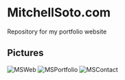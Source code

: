 # MitchellSoto.com
Repository for my portfolio website
## Pictures
![MSWeb](https://user-images.githubusercontent.com/36740718/127788374-7fbfeb0c-69e2-4f60-9cb3-4aa6148f1580.png)
![MSPortfolio](https://user-images.githubusercontent.com/36740718/127788375-3d8e3853-ac1a-43a4-8c9a-95628083f398.png)
![MSContact](https://user-images.githubusercontent.com/36740718/127788376-8bdef0ea-2cba-4ea8-9125-c185f735641c.png)
